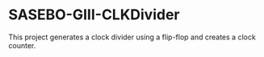 # SASEBO-GIII-CLKDivider
 
This project generates a clock divider using a flip-flop and creates a clock counter. 

